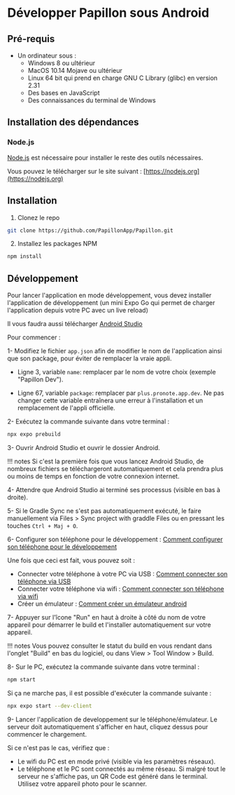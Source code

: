 # Développer Papillon sous Android

## **Pré-requis**
- Un ordinateur sous :
    - Windows 8 ou ultérieur
    - MacOS 10.14 Mojave ou ultérieur
    - Linux 64 bit qui prend en charge GNU C Library (glibc) en version 2.31
    - Des bases en JavaScript
    - Des connaissances du terminal de Windows

## **Installation des dépendances**

### Node.js
[Node.js](https://nodejs.org) est nécessaire pour installer le reste des outils nécessaires.

Vous pouvez le télécharger sur le site suivant : [https://nodejs.org](https://nodejs.org)

## **Installation**

1. Clonez le repo

```sh
git clone https://github.com/PapillonApp/Papillon.git
```

2. Installez les packages NPM

```sh
npm install
```

## **Développement**

Pour lancer l'application en mode développement, vous devez installer l'application de développement (un mini Expo Go qui permet de charger l'application depuis votre PC avec un live reload)

Il vous faudra aussi télécharger [Android Studio](https://developer.android.com/studio)

Pour commencer :

1- Modifiez le fichier `app.json` afin de modifier le nom de l'application ainsi que son package, pour éviter de remplacer la vraie appli.

- Ligne 3, variable `name`: remplacer par le nom de votre choix (exemple "Papillon Dev").

- Ligne 67, variable `package`: remplacer par `plus.pronote.app.dev`. Ne pas changer cette variable entraînera une erreur à l'installation et un remplacement de l'appli officielle.

2- Exécutez la commande suivante dans votre terminal :
```sh
npx expo prebuild
```

3- Ouvrir Android Studio et ouvrir le dossier Android. 

!!! notes
    Si c'est la première fois que vous lancez Android Studio, de nombreux fichiers se téléchargeront automatiquement et cela prendra plus ou moins de temps en fonction de votre connexion internet.

4- Attendre que Android Studio ai terminé ses processus (visible en bas à droite). 

5- Si le Gradle Sync ne s'est pas automatiquement exécuté, le faire manuellement via Files > Sync project with graddle Files ou en pressant les touches `Ctrl + Maj + O`.

6- Configurer son téléphone pour le développement :  [Comment configurer son téléphone pour le développement](https://developer.android.com/studio/run/device?hl=fr#setting-up)

Une fois que ceci est fait, vous pouvez soit :
    
- Connecter votre téléphone à votre PC via USB : [Comment connecter son téléphone via USB](https://developer.android.com/studio/run/device?hl=fr#connect)
- Connecter votre téléphone via wifi : [Comment connecter son téléphone via wifi](https://developer.android.com/studio/run/device?hl=fr#wireless)
- Créer un émulateur : [Comment créer un émulateur android](https://developer.android.com/studio/run/emulator?hl=fr#avd)

7- Appuyer sur l'îcone "Run" en haut à droite à côté du nom de votre appareil pour démarrer le build et l'installer automatiquement sur votre appareil.

!!! notes
    Vous pouvez consulter le statut du build en vous rendant dans l'onglet "Build" en bas du logiciel, ou dans View > Tool Window > Build.

8- Sur le PC, exécutez la commande suivante dans votre terminal :
```sh
npm start
```

Si ça ne marche pas, il est possible d'exécuter la commande suivante : 
```sh
npx expo start --dev-client
```

9- Lancer l'application de developpement sur le téléphone/émulateur. Le serveur doit automatiquement s'afficher en haut, cliquez dessus pour commencer le chargement. <br>

Si ce n'est pas le cas, vérifiez que :

- Le wifi du PC est en mode privé (visible via les paramètres réseaux).
- Le téléphone et le PC sont connectés au même réseau. Si malgré tout le serveur ne s'affiche pas, un QR Code est généré dans le terminal. Utilisez votre appareil photo pour le scanner.


